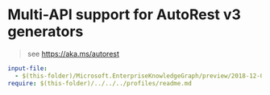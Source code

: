 # Multi-API support for AutoRest v3 generators

> see https://aka.ms/autorest

``` yaml
input-file:
  - $(this-folder)/Microsoft.EnterpriseKnowledgeGraph/preview/2018-12-03/EnterpriseKnowledgeGraphSwagger.json
require: $(this-folder)/../../../profiles/readme.md
```
